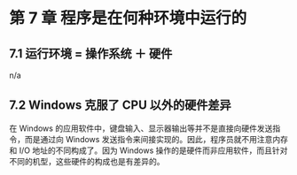 # 第 7 章 程序是在何种环境中运行的

## 7.1 运行环境 = 操作系统 ＋ 硬件

n/a

## 7.2 Windows 克服了 CPU 以外的硬件差异

在 Windows 的应用软件中，键盘输入、显示器输出等并不是直接向硬件发送指令，而是通过向 Windows 发送指令来间接实现的。因此，程序员就不用注意内存和 I/O 地址的不同构成了。因为 Windows 操作的是硬件而非应用软件，而且针对不同的机型，这些硬件的构成也是有差异的。

